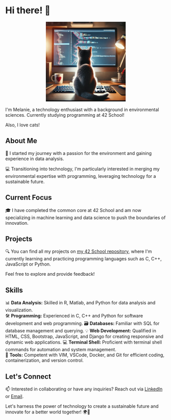 # Hi there! 👋

<div align="center">
  <img src="cat_desktop.jpg" width="250">
</div>

I'm Melanie, a technology enthusiast with a background in environmental sciences. Currently studying programming at 42 School!

Also, I love cats!

## About Me

🌱 I started my journey with a passion for the environment and gaining experience in data analysis.

💻 Transitioning into technology, I'm particularly interested in merging my environmental expertise with programming, leveraging technology for a sustainable future.

## Current Focus

🎓 I have completed the common core at 42 School and am now specializing in machine learning and data science to push the boundaries of innovation.

## Projects

🔍 You can find all my projects on [my 42 School repository](https://github.com/melanieyanez/cursus_42.git), where I'm currently learning and practicing programming languages such as C, C++, JavaScript or Python.

Feel free to explore and provide feedback!

## Skills

📊 **Data Analysis:** Skilled in R, Matlab, and Python for data analysis and visualization.  
🛠️ **Programming:** Experienced in C, C++ and Python for software development and web programming. 
🗃️ **Databases:** Familiar with SQL for database management and querying.
💡 **Web Development:** Qualified in HTML, CSS, Bootstrap, JavaScript, and Django for creating responsive and dynamic web applications.
💻 **Terminal Shell:** Proficient with terminal shell commands for automation and system management.  
🧰 **Tools:** Competent with VIM, VSCode, Docker, and Git for efficient coding, containerization, and version control.  

## Let's Connect

📫 Interested in collaborating or have any inquiries? Reach out via [LinkedIn](https://ch.linkedin.com/in/melanie-yanez-pena-4906a8121) or [Email](mailto:melanieyanez@gmail.com).

Let's harness the power of technology to create a sustainable future and innovate for a better world together! 🌍🚀

